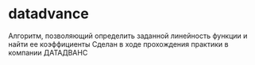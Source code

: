 # datadvance
Алгоритм, позволяющий определить заданной линейность функции и найти ее коэффициенты
Сделан в ходе прохождения практики в компании ДАТАДВАНС
